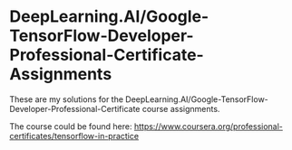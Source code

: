 #  DeepLearning.AI/Google-TensorFlow-Developer-Professional-Certificate-Assignments

These are my solutions for the DeepLearning.AI/Google-TensorFlow-Developer-Professional-Certificate course assignments.

The course could be found here: https://www.coursera.org/professional-certificates/tensorflow-in-practice
